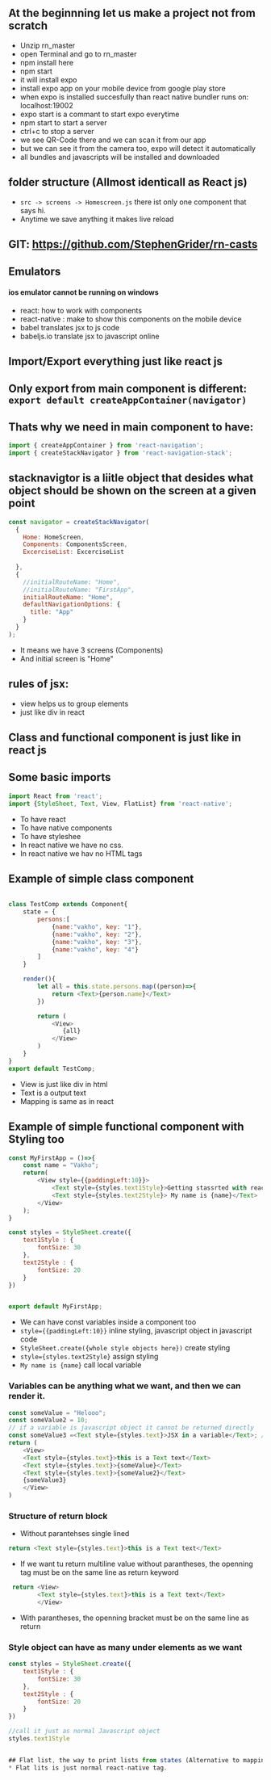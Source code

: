 ## At the beginnning let us make a project not from scratch

* Unzip rn_master
* open Terminal and go to rn_master
* npm install here
* npm start
* it will install expo
* install expo app on your mobile device from google play store
* when expo is installed succesfully than react native bundler runs on: localhost:19002
* expo start is a commant to start expo  everytime
* npm start to start a server
* ctrl+c to stop a server
* we see QR-Code there and we can scan it from our app
* but we can see it from the camera too, expo will detect it automatically
* all bundles and javascripts will be installed and downloaded


##  folder structure (Allmost identicall as React js)

* `src -> screens -> Homescreen.js`  there ist only one component that says hi.
* Anytime we save anything it makes live reload

## GIT: https://github.com/StephenGrider/rn-casts


## Emulators
#### ios emulator cannot be running on windows

* react: how to work with components
* react-native : make to show this components on the mobile device
* babel translates jsx to js code
* babeljs.io translate jsx to javascript online

## Import/Export everything just like react js
## Only export from main component is different: `export default createAppContainer(navigator)`
## Thats why we need in main component to have:
```js
import { createAppContainer } from 'react-navigation';
import { createStackNavigator } from 'react-navigation-stack';
```
    

## stacknavigtor is a liitle object that desides what object should be shown on the screen at a given point
```js
const navigator = createStackNavigator(
  {
    Home: HomeScreen,
    Components: ComponentsScreen,
    ExcerciseList: ExcerciseList
   
  },
  {
    //initialRouteName: "Home",
    //initialRouteName: "FirstApp",
    initialRouteName: "Home",
    defaultNavigationOptions: {
      title: "App"
    }
  }
);

```
* It means we have 3 screens (Components)
* And initial screen is "Home"


## rules of jsx:
- view  helps us to group elements
- just like div in react

## Class and functional component is just like in react js

## Some basic imports
```js
import React from 'react';
import {StyleSheet, Text, View, FlatList} from 'react-native';
```
* To have react
* To have native components
* To have styleshee
* In react native we have no css.
* In react native we hav no HTML tags

## Example of simple class component
```js

class TestComp extends Component{
    state = {
        persons:[
            {name:"vakho", key: "1"},
            {name:"vakho", key: "2"},
            {name:"vakho", key: "3"},
            {name:"vakho", key: "4"}
        ]
    }

    render(){
        let all = this.state.persons.map((person)=>{
            return <Text>{person.name}</Text>
        })

        return (
            <View>
               {all} 
            </View>
        )
    }
}
export default TestComp;

```
* View is just like div in html
* Text is a output text
* Mapping is same as in react


## Example of simple functional component with Styling too
```js
const MyFirstApp = ()=>{
    const name = "Vakho";
    return(
        <View style={{paddingLeft:10}}>
            <Text style={styles.text1Style}>Getting stassrted with react native!</Text>
            <Text style={styles.text2Style}> My name is {name}</Text>
        </View>
    );
}

const styles = StyleSheet.create({
    text1Style : {
        fontSize: 30
    },
    text2Style : {
        fontSize: 20
    }
})


export default MyFirstApp;

```

* We can have const variables inside a component too
* `style={{paddingLeft:10}}` inline styling, javascript object in javascript code
* `StyleSheet.create({whole style objects here})` create styling
*  `style={styles.text2Style}` assign styling
* `My name is {name}` call local variable

### Variables can be anything what we want, and then we can render it.
```js
const someValue = "Helooo";
const someValue2 = 10;
// if a variable is javascript object it cannot be returned directly
const someValue3 =<Text style={styles.text}>JSX in a variable</Text>; // good if we need rendering
return (
    <View>
    <Text style={styles.text}>this is a Text text</Text>
    <Text style={styles.text}>{someValue}</Text>
    <Text style={styles.text}>{someValue2}</Text>
    {someValue3}
    </View>
)

```

### Structure of return block
* Without parantehses single lined
```js
return <Text style={styles.text}>this is a Text text</Text>
```
* If we want tu return multiline value without parantheses, the openning tag must be on the same line as return keyword
```js
 return <View>
        <Text style={styles.text}>this is a Text text</Text>
        </View>
```
* With parantheses, the openning bracket must be on the same line as return

### Style object can have as many under elements as we want
```js
const styles = StyleSheet.create({
    text1Style : {
        fontSize: 30
    },
    text2Style : {
        fontSize: 20
    }
})

//call it just as normal Javascript object
styles.text1Style


## Flat list, the way to print lists from states (Alternative to mapping) 
* Flat lits is just normal react-native tag.


```


